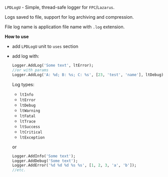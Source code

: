 `LPDLogU` - Simple, thread-safe logger for `FPC`/`Lazarus`. 

Logs saved to file, support for log archiving and compression.   

File log name is application file name with `.log` extension.

**How to use**

- add `LPDLogU` unit to `uses` section

- add log with:

  ```pascal
  Logger.AddLog('Some text', ltError);
  //or with params
  Logger.AddLog('A: %d; B: %s; C: %s', [23, 'test', 'name'], ltDebug);
  ```

  Log types:

  - `ltInfo`
  - `ltError`
  - `ltDebug`
  - `ltWarning`
  - `ltFatal`
  - `ltTrace`
  - `ltSuccess`
  - `ltCritical`
  - `ltException`

  

  or
  
  ```pascal
  Logger.AddInfo('Some text');
  Logger.AddDebug('Some text');
  Logger.AddError('%d %d %d %s %s', [1, 2, 3, 'a', 'b']);
  //etc.
  ```
  
  